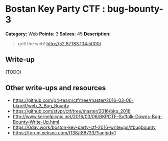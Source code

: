 # Bostan Key Party CTF : bug-bounty-3

**Category:** Web
**Points:** 3
**Solves:** 45
**Description:**

> grill the web! <http://52.87.183.104:5000/>


## Write-up

(TODO)

## Other write-ups and resources

* https://github.com/p4-team/ctf/tree/master/2016-03-06-bkpctf/web_3_Bug_Bounty
* https://github.com/stypr/ctf/tree/master/2016/bkp_2016
* http://www.kernelpicnic.net/2016/03/06/BKPCTF-Suffolk-Downs-Bug-Bounty-Write-Up.html
* https://0day.work/boston-key-party-ctf-2016-writeups/#bugbounty
* https://forum.xeksec.com/f138/t88733/?langid=1
